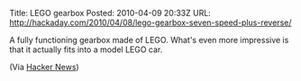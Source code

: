 Title: LEGO gearbox
Posted: 2010-04-09 20:33Z
URL: http://hackaday.com/2010/04/08/lego-gearbox-seven-speed-plus-reverse/

A fully functioning gearbox made of LEGO. What's even more impressive is that it actually fits into a model LEGO car.

(Via [Hacker News][1])

  [1]: http://news.ycombinator.com/item?id=1252222
